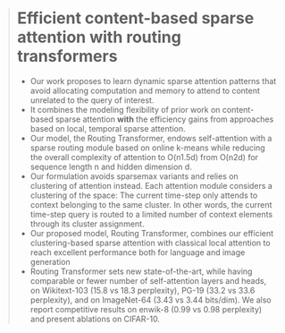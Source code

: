 > # Efficient content-based sparse attention with routing transformers
>
> * Our work proposes to learn dynamic sparse attention patterns that avoid allocating computation and memory to attend to content unrelated to the query of interest.
> * It combines the modeling flexibility of prior work on content-based sparse attention **with** the efficiency gains from approaches based on local, temporal sparse attention.
> * Our model, the Routing Transformer, endows self-attention with a sparse routing module based on online k-means while reducing the overall complexity of attention to O(n1.5d) from O(n2d) for sequence length n and hidden dimension d.
> * Our formulation avoids sparsemax variants and relies on clustering of attention instead. Each attention module considers a clustering of the space: The current time-step only attends to context belonging to the same cluster. In other words, the current time-step query is routed to a limited number of context elements through its cluster assignment.
> * Our proposed model, Routing Transformer, combines our efficient clustering-based sparse attention with classical local attention to reach excellent performance both for language and image generation
> * Routing Transformer sets new state-of-the-art, while having comparable or fewer number of self-attention layers and heads, on Wikitext-103 (15.8 vs 18.3 perplexity), PG-19 (33.2 vs 33.6 perplexity), and on ImageNet-64 (3.43 vs 3.44 bits/dim). We also report competitive results on enwik-8 (0.99 vs 0.98 perplexity) and present ablations on CIFAR-10.
